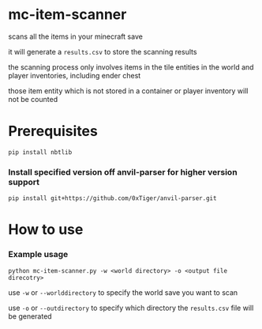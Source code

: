 # mc-item-scanner

scans all the items in your minecraft save

it will generate a `results.csv` to store the scanning results

the scanning process only involves items in the tile entities in the world and player inventories, including ender chest

those item entity which is not stored in a container or player inventory will not be counted

# Prerequisites

```
pip install nbtlib
```

### Install specified version off anvil-parser for higher version support

```
pip install git+https://github.com/0xTiger/anvil-parser.git
```



# How to use

### Example usage

```
python mc-item-scanner.py -w <world directory> -o <output file direcotry>
```

use `-w` or `--worlddirectory` to specify the world save you want to scan

use `-o` or `--outdirectory` to specify which directory the `results.csv` file will be generated